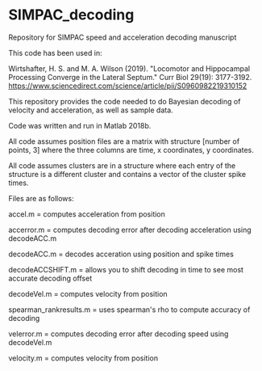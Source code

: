 # SIMPAC_decoding
Repository for SIMPAC speed and acceleration decoding manuscript

This code has been used in:

Wirtshafter, H. S. and M. A. Wilson (2019). "Locomotor and Hippocampal Processing Converge in the Lateral Septum." Curr Biol 29(19): 3177-3192. https://www.sciencedirect.com/science/article/pii/S0960982219310152


This repository provides the code needed to do Bayesian decoding of velocity and acceleration, as well as sample data.


Code was written and run in Matlab 2018b.

All code assumes position files are a matrix with structure [number of points, 3] where the three columns are time, x coordinates, y coordinates.

All code assumes clusters are in a structure where each entry of the structure is a different cluster and contains a vector of the cluster spike times.



Files are as follows:

accel.m = computes acceleration from position

accerror.m = computes decoding error after decoding acceleration using decodeACC.m

decodeACC.m = decodes acceration using position and spike times

decodeACCSHIFT.m = allows you to shift decoding in time to see most accurate decoding offset

decodeVel.m = computes velocity from position

spearman_rankresults.m = uses spearman's rho to compute accuracy of decoding

velerror.m = computes decoding error after decoding speed using decodeVel.m

velocity.m = computes velocity from position

